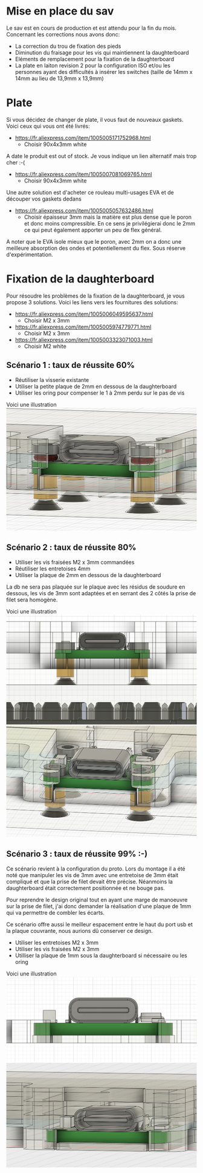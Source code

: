 # Mise en place du sav

Le sav est en cours de production et est attendu pour la fin du mois. Concernant les corrections nous avons donc:
* La correction du trou de fixation des pieds
* Diminution du fraisage pour les vis qui maintiennent la daughterboard
* Eléments de remplacement pour la fixation de la daughterboard
* La plate en laiton revision 2 pour la configuration ISO et/ou les personnes ayant des difficultés à insérer les switches  (taille de 14mm x 14mm au lieu de 13,9mm x 13,9mm)

# Plate

Si vous décidez de changer de plate, il vous faut de nouveaux gaskets. Voici ceux qui vous ont été livrés:
* https://fr.aliexpress.com/item/1005005171752968.html
  * Choisir 90x4x3mm white

A date le produit est out of stock. Je vous indique un lien alternatif mais trop cher :-(
* https://fr.aliexpress.com/item/1005007081069765.html
  * Choisir 90x4x3mm white

Une autre solution est d'acheter ce rouleau multi-usages EVA et de découper vos gaskets dedans
* https://fr.aliexpress.com/item/1005005057632486.html
  * Choisir épaisseur 3mm mais la matière est plus dense que le poron et donc moins compressible. En ce sens je privilégierai donc le 2mm ce qui peut également apporter un peu de flex général.

A noter que le EVA isole mieux que le poron, avec 2mm on a donc une meilleure absorption des ondes et potentiellement du flex. Sous réserve d'expérimentation.

# Fixation de la daughterboard

Pour résoudre les problèmes de la fixation de la daughterboard, je vous propose 3 solutions.
Voici les liens vers les fournitures des solutions:
* https://fr.aliexpress.com/item/1005006049595637.html	
  * Choisir M2 x 3mm
* https://fr.aliexpress.com/item/1005005974779771.html	
  * Choisir M2 x 3mm
* https://fr.aliexpress.com/item/1005003323071003.html	
  * Choisir M2 white

## Scénario 1 : taux de réussite 60%

* Réutiliser la visserie existante
* Utiliser la petite plaque de 2mm en dessous de la daughterboard
* Utiliser les oring pour compenser le 1 à 2mm perdu sur le pas de vis

Voici une illustration
![Scénario 1](img/illus0.png)

## Scénario 2 : taux de réussite 80%
* Utiliser les vis fraisées M2 x 3mm commandées
* Réutiliser les entretoises 4mm
* Utiliser la plaque de 2mm en dessous de la daughterboard

La db ne sera pas plaquée sur le plaque avec les résidus de soudure en dessous, les vis de 3mm sont adaptées et en serrant des 2 côtés la prise de filet sera homogène.

Voici une illustration
![Scénario 2a](img/illus1.png)
![Scénario 2b](img/illus2.png)

## Scénario 3 : taux de réussite 99% :-)

Ce scénario revient à la configuration du proto. Lors du montage il a été noté que manipuler les vis de 3mm avec une entretoise de 3mm était compliqué et que la prise de filet devait être précise.
Néanmoins la daughterboard était correctement positionnée et ne bouge pas.

Pour reprendre le design original tout en ayant une marge de manoeuvre sur la prise de filet, j'ai donc demander la réalisation d'une plaque de 1mm qui va permettre de combler les écarts.

Ce scénario offre aussi le meilleur espacement entre le haut du port usb et la plaque couvrante, nous aurions dû conserver ce design.

* Utiliser les entretoises M2 x 3mm
* Utiliser les vis fraisées M2 x 3mm
* Utilliser la plaque de 1mm sous la daughterboard si nécessaire ou les oring

Voici une illustration
![Scénario 3a](img/illus3.png)
![Scénario 3b](img/illus4.png)